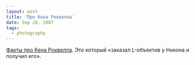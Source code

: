 ```yaml
---
layout: post
title: 'Про Кена Роквелла'
date: Sep 28, 2007
tags:
  - photography
---
```


[Факты про Кена Роквелла](http://czz.livejournal.com/7143.html). Это который «заказал L-объектив у Никона и получил его».
